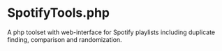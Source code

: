SpotifyTools.php
================

A php toolset with web-interface for Spotify playlists including duplicate finding, comparison and randomization.
